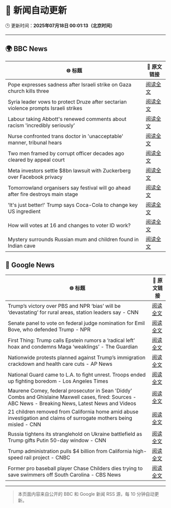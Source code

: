 # 🧠 新闻自动更新

🕒 更新时间：**2025年07月18日 00:01:13（北京时间）**

---

## 🌍 BBC News

| 🌐 标题 | 🔗 原文链接 |
|--------|-------------|
| Pope expresses sadness after Israeli strike on Gaza church kills three | [阅读全文](https://www.bbc.com/news/articles/c8xvnlpx2dxo) |
| Syria leader vows to protect Druze after sectarian violence prompts Israeli strikes | [阅读全文](https://www.bbc.com/news/articles/cg5z3jqe673o) |
| Labour taking Abbott's renewed comments about racism 'incredibly seriously' | [阅读全文](https://www.bbc.com/news/articles/cwye24vjnn8o) |
| Nurse confronted trans doctor in 'unacceptable' manner, tribunal hears | [阅读全文](https://www.bbc.com/news/articles/c4g2xz2wwwwo) |
| Two men framed by corrupt officer decades ago cleared by appeal court | [阅读全文](https://www.bbc.com/news/articles/c5ylzyr8gpko) |
| Meta investors settle $8bn lawsuit with Zuckerberg over Facebook privacy | [阅读全文](https://www.bbc.com/news/articles/cx2jmledvr3o) |
| Tomorrowland organisers say festival will go ahead after fire destroys main stage | [阅读全文](https://www.bbc.com/news/articles/cpwqewyrw57o) |
| 'It's just better!' Trump says Coca-Cola to change key US ingredient | [阅读全文](https://www.bbc.com/news/articles/czxe59zl8qzo) |
| How will votes at 16 and changes to voter ID work? | [阅读全文](https://www.bbc.com/news/articles/cm2lgnze013o) |
| Mystery surrounds Russian mum and children found in Indian cave | [阅读全文](https://www.bbc.com/news/articles/c8d68848d34o) |

## 📰 Google News

| 🌐 标题 | 🔗 原文链接 |
|--------|-------------|
| Trump’s victory over PBS and NPR ‘bias’ will be ‘devastating’ for rural areas, station leaders say - CNN | [阅读全文](https://news.google.com/rss/articles/CBMijwFBVV95cUxQVEc4V1ZMeG0waFkwMDVjcWF5S21lcE9ZdXpqY0MyMDkxVzMxbVpaNzNZcnkyZDJSYnZ2b0R5eUFXNFRxb1JUTFl6THlhZXM1TFctcGN4cEZFcW9xaUhMZUtFREttZ0ZqNnhyRkotUlJYNUcwbGF1UmVvVDdZWXZXRk12bWdDc3lMS2k3UTVTc9IBlAFBVV95cUxNVjk3RUs4WURZcTBhSmJETS1KMGg3dENSbE1jRHgwYTBOZjQyR1dkTHdpd2hFcHVhR3duZ2xWRzZFVnBOZVdyTHcyM2xUbk44enZEVXl4WGc0LWVObFh0Wk1fU3NaQ3JsTjZGRkdaYS12cmNpUlE2YkRyNkJPWWI4NFNzUUhiTm9vcXhwdXJVZ2F2OVZq?oc=5) |
| Senate panel to vote on federal judge nomination for Emil Bove, who defended Trump - NPR | [阅读全文](https://news.google.com/rss/articles/CBMidEFVX3lxTE82cnNHWnNqeDY2ZU1DWlF2NG1PRm1XQ0RXVGpmN3RSX2Q1U0FPNjJhRTZNM3dkU0xOZVpmTHJGYUZmd0tVTDBzSEVINnZUblF0cXdLX1ozaWFQMmNvNHVXdEhoZ1lZNkRTYU1EOHRTSVJ0Znd2?oc=5) |
| First Thing: Trump calls Epstein rumors a ‘radical left’ hoax and condemns Maga ‘weaklings’ - The Guardian | [阅读全文](https://news.google.com/rss/articles/CBMizwFBVV95cUxOWUZ2bmdUN0ZlbVFpV1dZS3FORmd0TUlieElBd3hoUWRZanJJRXF1a3BuRk11LTRWd3p6UFc2UUtnR3NJcjM5a0J4dzFuQ0FDNTJFLVRwNWlsYmVSVnIwbjMySGtkbTBTS1loc3FXZFVTTWZwSkNRd3drUXByUVBUYnVmZ1lEV3pzdVRNdk9UOUFlSGp3ZDlBVHhOQm16ak5LYWk5b2NPY3FVV0Vocm1wdjFEOVY4RHlXaHFKWEcxSlJxc09GS2ZnTzhiaHVaRU0?oc=5) |
| Nationwide protests planned against Trump’s immigration crackdown and health care cuts - AP News | [阅读全文](https://news.google.com/rss/articles/CBMipwFBVV95cUxNNzE3a1hoTHV3MUxDQTF4Y0N5Z01RelM4NU94QzA2ZEE1SV9VU0F1MW1WWEJ5QmpHYncwNXQyUWZBa0VDM1FscGE0UVBQSVhXN2FaUDR2VjB0Q2hPSkgzbmExS0U5akY3bzgyc1gzS2NIeE5EUV8tXzh3R1JHMlRWSDdsTDQ1cHRKUmJGZkY4bkZuUXZoQzVBTXRTa0RlLWVILTNDc3ZWTQ?oc=5) |
| National Guard came to L.A. to fight unrest. Troops ended up fighting boredom - Los Angeles Times | [阅读全文](https://news.google.com/rss/articles/CBMimwFBVV95cUxQV2dvbG1WMTZkYkxuNTlCUnJZRjJYY2VIdERQcGI1OGlTWDh2WWZzRGxJUHhIQ3FXbVo0bXVSc0hwMWZGakpVZUxQREZwVi1DRkVjMDA1c3BqLVhyZEZwYzBJUG9QVVUzaG0tdDVDeE8yMFhfZl9KQU9YVEtIMVo2QWQybGFSNHkxRE4zSHJQc2ZlYTBuQ18xMUQyYw?oc=5) |
| Maurene Comey, federal prosecutor in Sean 'Diddy' Combs and Ghislaine Maxwell cases, fired: Sources - ABC News - Breaking News, Latest News and Videos | [阅读全文](https://news.google.com/rss/articles/CBMimwFBVV95cUxPdVNqb21fLUV0Z2IxTXZDWWdOeUZ4Wi1kTkZsTXo4X1ZGZGQ1Qkp0SHpidWd2MjNuNk9JblphS1lIZnVvNXR5Vnp0N3RjeUp3eFhqQUo3eUxMaVMtWXl3TUVRVzVCb05xazZ2VWNBcE11MFplaVlLeDhfOWVCMlVTdjdNeENxOTZrazRrMEFWczBaUGdYak1mdFF3VdIBoAFBVV95cUxOenNERXgzU1h0aElheTJDNGdkQ0RYT0FxaThIMm9jc0Qtd2ZZUkZ0XzE5NUgxOVY2ZFdsc2ZZT015aVJEWVZSSXBZUU5oYlNaX3N0NTVCQ1l0Z2hJaVg0S2R1VjJNOUNpZDFzaXo0TjVXeWt3UU9uV2U2TFRoS1F4U3EtZEdKdjRQN1VWdXBzeHFxVjlfOWtSa2hya3Z6RExR?oc=5) |
| 21 children removed from California home amid abuse investigation and claims of surrogate mothers being misled - CNN | [阅读全文](https://news.google.com/rss/articles/CBMiiAFBVV95cUxQcjQxZGJWRy1DOTZtaURuenY3c2ZueEJ2ZDBQQU44WGtFbHktLUFqbW10djhqbkFTYXMwX3hZVmtsMzIwVGVQeVg2VWVyNTcxWDFRRUJJRUZnNl9kMWQ2SUFMcy1COFZjSGJGcjVLbzdNNFc1SjduN04xeG9aYXBoVFo5aGhMOWFW0gGOAUFVX3lxTE1TS1UxVUlxc1hHeGxscEhSLVFPSjBfTzBNNU05emgxSFh1WnluSHpoRWQzZlEzZi1UNDJfeDAtazV3T2d5S3lna2hiM0s5Qk1aV0JDVW0tVGRQOUJxWWp0NjMwZ1VrUEgycHZ5dERhc2dxZWJNejFSUTc4aU9CbUJqV05pWnkyMXpycFFzOGc?oc=5) |
| Russia tightens its stranglehold on Ukraine battlefield as Trump gifts Putin 50-day window - CNN | [阅读全文](https://news.google.com/rss/articles/CBMijAFBVV95cUxQZHpuWnlTQjFfZUc2YWplVUFHVXNtMVdzNzhoUE1KaVJ2M29SX2t5cDBzVERpUU53VU1ZZzVWQnJrU0o0VXpnLWpFSDVOSnlnZlVISzE2Z1NxU1VaRVFGaFhjWEpLY241QnM4eGF5VVNtdTRZemFjVXVKTWRTZVJlcld0Zk1PQVBBbjE1edIBkgFBVV95cUxOcm9ZeklBMDRGdmlNLWEtR0NLOW92eUlWb0IzNDRLeVFQMi0zVFJZdGhLeEMtakhsVzVXOFQ0bkFlN3U0Um0xUm1VN3hkTXRaMGh2ckFDRU9EQWRkWVB0eFFlTXFMeVZvaE5qZTdqV3RfVzNoazF6U0szRFpEcWNVZE8zeFpkR0hZczBqTjdXMzdqQQ?oc=5) |
| Trump administration pulls $4 billion from California high-speed rail project - CNBC | [阅读全文](https://news.google.com/rss/articles/CBMikAFBVV95cUxOVXpZWDlSeVRNRGMtdVhWTmxwT0x2ZWkyWUlpNXA3WFNXMkxsamRiUktKSkQ3bTFTOFFTY0VkUTVjR3Y0N1liNlNLNmdHZDE0Q2R5VkhSNndMR0EwTG9fOG8zOEF2UTR3LVFvc3l4ZFlXcXFFampSYzAyZ2J1UXRMVEZRQ3UzcXBQSWYwVjdLOFDSAZYBQVVfeXFMTkJwYi16bUx5ZEs2VUVzU2tWU1VxVi1fT3ZKeUhfR1NBQjVCaU1LQWpFMERWXzcyXzRWMzc1RDl5VWhLN1lQMVF4RVpRLXQ1ZHBPdTRWaVh5WG1ZLUZFYklMcmtVSnVkeEdYMEdTRERsU1RmSjN4VGR1YUE1ZS1xWnZWWkN4NGZyVHc3RFJtdzlkd0h1MGxR?oc=5) |
| Former pro baseball player Chase Childers dies trying to save swimmers off South Carolina - CBS News | [阅读全文](https://news.google.com/rss/articles/CBMiqAFBVV95cUxQc1pUUFQyajNQblByVTFFV3lGZzJHZzVxeFZBVDhJcEphWjB2emJvUk5mN1hVdWhLWTl0czNnby1XbHYwQTAteHZrWmVSdDB0TGRKcFVtNzN3MkZLem9RZVNWcXFDcHFWdTRHVVRkOWhhb3ZjbjZaT2ViN0JQYjRnbTVnOWttRU5QLUc2RXNVZ0hwNjBQNFhFdjlraFdmM0dxOERPRXNVannSAa4BQVVfeXFMTlF5azVJck8xMmpRRTRiZlFfeXFTcHVqamRFZlhVc3cya3dlNy05MXRWZE9MV2FJZ2dIR2ZpcWR5cHk2c3M2a2F1cUtKYUNxRGdTdjQ0Q1VfZHZpcGw2eFJNbFkzZGNyUVZBRHl6UlRDcHZfa0NpM1gzZFhPeDFHTGF3ODRTbjBELTNtYXJBOWlLUlh2V0k3NWZvZFdWYTlfTTg3WGFhdHVPSS1ramV3?oc=5) |

---
> 本页面内容来自公开的 BBC 和 Google 新闻 RSS 源，每 10 分钟自动更新。